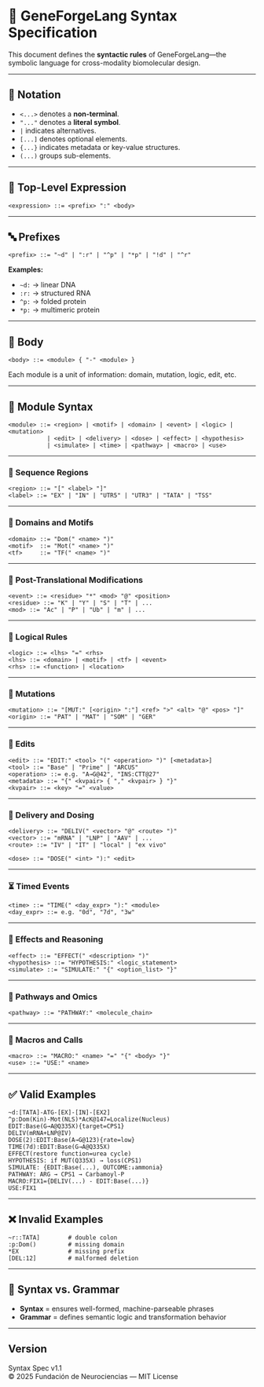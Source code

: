 # 🧬 GeneForgeLang Syntax Specification

This document defines the **syntactic rules** of GeneForgeLang—the symbolic language for cross-modality biomolecular design.

---

## 📘 Notation

- `<...>` denotes a **non-terminal**.
- `"..."` denotes a **literal symbol**.
- `|` indicates alternatives.
- `[...]` denotes optional elements.
- `{...}` indicates metadata or key-value structures.
- `(...)` groups sub-elements.

---

## 🎯 Top-Level Expression

```ebnf
<expression> ::= <prefix> ":" <body>
```

---

## 🔤 Prefixes

```ebnf
<prefix> ::= "~d" | ":r" | "^p" | "*p" | "!d" | "^r"
```

**Examples:**

- `~d:` → linear DNA  
- `:r:` → structured RNA  
- `^p:` → folded protein  
- `*p:` → multimeric protein  

---

## 🧬 Body

```ebnf
<body> ::= <module> { "-" <module> }
```

Each module is a unit of information: domain, mutation, logic, edit, etc.

---

## 🧩 Module Syntax

```ebnf
<module> ::= <region> | <motif> | <domain> | <event> | <logic> | <mutation>
           | <edit> | <delivery> | <dose> | <effect> | <hypothesis>
           | <simulate> | <time> | <pathway> | <macro> | <use>
```

---

### 🧬 Sequence Regions

```ebnf
<region> ::= "[" <label> "]"
<label> ::= "EX" | "IN" | "UTR5" | "UTR3" | "TATA" | "TSS"
```

---

### 🧷 Domains and Motifs

```ebnf
<domain> ::= "Dom(" <name> ")"
<motif>  ::= "Mot(" <name> ")"
<tf>     ::= "TF(" <name> ")"
```

---

### 🧪 Post-Translational Modifications

```ebnf
<event> ::= <residue> "*" <mod> "@" <position>
<residue> ::= "K" | "Y" | "S" | "T" | ...
<mod> ::= "Ac" | "P" | "Ub" | "m" | ...
```

---

### 🔁 Logical Rules

```ebnf
<logic> ::= <lhs> "=" <rhs>
<lhs> ::= <domain> | <motif> | <tf> | <event>
<rhs> ::= <function> | <location>
```

---

### 🧬 Mutations

```ebnf
<mutation> ::= "[MUT:" [<origin> ":"] <ref> ">" <alt> "@" <pos> "]"
<origin> ::= "PAT" | "MAT" | "SOM" | "GER"
```

---

### 🔨 Edits

```ebnf
<edit> ::= "EDIT:" <tool> "(" <operation> ")" [<metadata>]
<tool> ::= "Base" | "Prime" | "ARCUS"
<operation> ::= e.g. "A→G@42", "INS:CTT@27"
<metadata> ::= "{" <kvpair> { "," <kvpair> } "}"
<kvpair> ::= <key> "=" <value>
```

---

### 💉 Delivery and Dosing

```ebnf
<delivery> ::= "DELIV(" <vector> "@" <route> ")"
<vector> ::= "mRNA" | "LNP" | "AAV" | ...
<route> ::= "IV" | "IT" | "local" | "ex vivo"

<dose> ::= "DOSE(" <int> "):" <edit>
```

---

### ⏳ Timed Events

```ebnf
<time> ::= "TIME(" <day_expr> "):" <module>
<day_expr> ::= e.g. "0d", "7d", "3w"
```

---

### 🧠 Effects and Reasoning

```ebnf
<effect> ::= "EFFECT(" <description> ")"
<hypothesis> ::= "HYPOTHESIS:" <logic_statement>
<simulate> ::= "SIMULATE:" "{" <option_list> "}"
```

---

### 🔬 Pathways and Omics

```ebnf
<pathway> ::= "PATHWAY:" <molecule_chain>
```

---

### 🧩 Macros and Calls

```ebnf
<macro> ::= "MACRO:" <name> "=" "{" <body> "}"
<use> ::= "USE:" <name>
```

---

## ✅ Valid Examples

```gfl
~d:[TATA]-ATG-[EX]-[IN]-[EX2]
^p:Dom(Kin)-Mot(NLS)*AcK@147=Localize(Nucleus)
EDIT:Base(G→A@Q335X){target=CPS1}
DELIV(mRNA+LNP@IV)
DOSE(2):EDIT:Base(A→G@123){rate=low}
TIME(7d):EDIT:Base(G→A@Q335X)
EFFECT(restore function=urea cycle)
HYPOTHESIS: if MUT(Q335X) → loss(CPS1)
SIMULATE: {EDIT:Base(...), OUTCOME:↓ammonia}
PATHWAY: ARG → CPS1 → Carbamoyl-P
MACRO:FIX1={DELIV(...) - EDIT:Base(...)}
USE:FIX1
```

---

## ❌ Invalid Examples

```gfl
~r::TATA]        # double colon
:p:Dom()         # missing domain
*EX              # missing prefix
[DEL:12]         # malformed deletion
```

---

## 🔄 Syntax vs. Grammar

- **Syntax** = ensures well-formed, machine-parseable phrases
- **Grammar** = defines semantic logic and transformation behavior

---

## Version

Syntax Spec v1.1  
© 2025 Fundación de Neurociencias — MIT License
